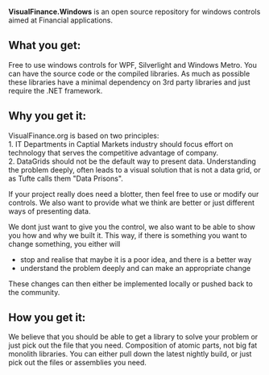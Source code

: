 **VisualFinance.Windows** is an open source repository for windows controls aimed at Financial applications.

What you get:  
-------------
Free to use windows controls for WPF, Silverlight and Windows Metro. You can have the source code or the compiled libraries. As much as possible these libraries have a minimal dependency on 3rd party libraries and just require the .NET framework.

Why you get it:  
---------------
VisualFinance.org is based on two principles:  
	1.	IT Departments in Captial Markets industry should focus effort on technology that serves the competitive advantage of company.  
	2.	DataGrids should not be the default way to present data. Understanding the problem deeply, often leads to a visual solution that is not a data grid, or as Tufte calls them "Data Prisons".

If your project really does need a blotter, then feel free to use or modify our controls. We also want to provide what we think are better or just different ways of presenting data. 

We dont just want to give you the control, we also want to be able to show you how and why we built it. This way, if there is something you want to change something, you either will 
* stop and realise that maybe it is a poor idea, and there is a better way
* understand the problem deeply and can make an appropriate change

These changes can then either be implemented locally or pushed back to the community.

How you get it:  
---------------
We believe that you should be able to get a library to solve your problem or just pick out the file that you need. Composition of atomic parts, not big fat monolith libraries. You can either pull down the latest nightly build, or just pick out the files or assemblies you need.